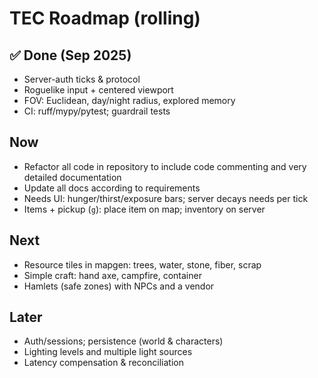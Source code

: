 # TEC Roadmap (rolling)

## ✅ Done (Sep 2025)
- Server-auth ticks & protocol
- Roguelike input + centered viewport
- FOV: Euclidean, day/night radius, explored memory
- CI: ruff/mypy/pytest; guardrail tests

## Now
- Refactor all code in repository to include code commenting and very detailed documentation
- Update all docs according to requirements
- Needs UI: hunger/thirst/exposure bars; server decays needs per tick
- Items + pickup (`g`): place item on map; inventory on server

## Next
- Resource tiles in mapgen: trees, water, stone, fiber, scrap
- Simple craft: hand axe, campfire, container
- Hamlets (safe zones) with NPCs and a vendor

## Later
- Auth/sessions; persistence (world & characters)
- Lighting levels and multiple light sources
- Latency compensation & reconciliation
